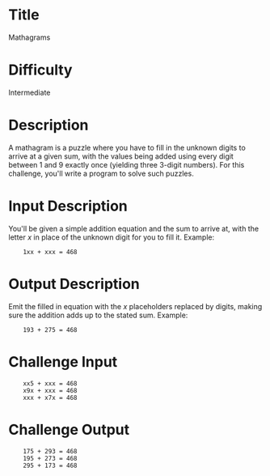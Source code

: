 # Title 

Mathagrams

# Difficulty 

Intermediate 

# Description

A mathagram is a puzzle where you have to fill in the unknown digits to arrive at a given sum, with the values being added using every digit between 1 and 9 exactly once (yielding three 3-digit numbers). For this challenge, you'll write a program to solve such puzzles. 

# Input Description

You'll be given a simple addition equation and the sum to arrive at, with the letter *x* in place of the unknown digit for you to fill it. Example:

        1xx + xxx = 468

# Output Description

Emit the filled in equation with the *x* placeholders replaced by digits, making sure the addition adds up to the stated sum.  Example: 

        193 + 275 = 468

# Challenge Input

        xx5 + xxx = 468
        x9x + xxx = 468
        xxx + x7x = 468

# Challenge Output

        175 + 293 = 468
        195 + 273 = 468
        295 + 173 = 468
